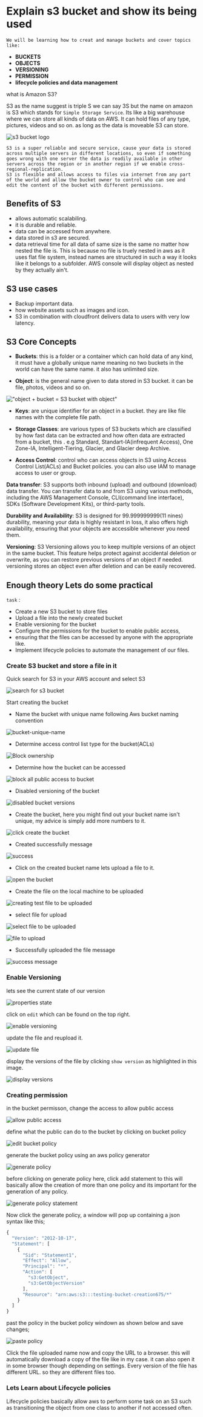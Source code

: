 # Explain s3 bucket and show its being used

    We will be learning how to creat and manage buckets and cover topics like: 

- **BUCKETS**
- **OBJECTS**
- **VERSIONING**
- **PERMISSION**
- **lifecycle policies and data management**

what is Amazon S3?

S3 as the name suggest is triple S we can say 3S but the name on amazon is S3 which stands for `Simple Storage Service`. Its like a big warehouse where we can store all kinds of data on AWS. It can hold files of any type, pictures, videos and so on. as long as the data is moveable S3 can store.

![s3 bucket logo](./images/s3-bucket.png)

    S3 is a super reliable and secure service, cause your data is stored across multiple servers in different locations, so even if something goes wrong with one server the data is readily available in other servers across the region or in another region if we enable cross-regional-replication.
    S3 is flexible and allows access to files via internet from any part of the world and allow the bucket owner to control who can see and edit the content of the bucket with different permissions.

## Benefits of S3

- allows automatic scalabiling.
- it is durable and reliable.
- data can be accessed from anywhere.
- data stored in s3 are secured.
- data retrieval time for all data of same size is the same no matter how nested the file is. This is because no file is truely nested in aws as it uses flat file system, instead names are structured in such a way it looks like it belongs to a subfolder. AWS console will display object as nested by they actually ain't.

## S3 use cases

- Backup important data.
- how website assets such as images and icon.
- S3 in combination with cloudfront delivers data to users with very low latency.

## S3 Core Concepts

- **Buckets**: this is a folder or a container which can hold data of any kind, it must have a globally unique name meaning no two buckets in the world can have the same name. it also has unlimited size.

- **Object**: is the general name given to data stored in S3 bucket. it can be file, photos, videos and so on.

!["object + bucket = S3 bucket with object"](./images/object-s3-bucket.png)

- **Keys**: are unique identifier for an object in a bucket. they are like file names with the complete file path.

- **Storage Classes**: are various types of S3 buckets which are classified by how fast data can be extracted and how often data are extracted from a bucket, this . e.g Standard, Standart-IA(infrequent Access), One Zone-IA, Intelligent-Tiering, Glacier, and Glacier deep Archive.

- **Access Control**: control who can access objects in S3 using Access Control List(ACLs) and Bucket policies. you can also use IAM to manage access to user or group.

**Data transfer**: S3 supports both inbound (upload) and outbound (download) data transfer. You can transfer data to and from S3 using various methods, including the AWS Management Console, CLI(command line interface), SDKs (Software Development Kits), or third-party tools.
 
**Durability and Availability**: S3 is designed for 99.999999999(11 nines) durability, meaning your data is highly resistant in loss, it also offers high availability, ensuring that your objects are accessible whenever you need them.

**Versioning**: S3 Versioning allows you to keep multiple versions of an object in the same bucket. This feature helps protect against accidental deletion or overwrite, as you can restore previous versions of an object if needed. versioning stores an object even after deletion and can be easily recovered.

## Enough theory Lets do some practical

`task` :

- Create a new S3 bucket to store files
- Upload a file into the newly created bucket
- Enable versioning for the bucket
- Configure the permissions for the bucket to enable public access,
- ensuring that the files can be accessed by anyone with the appropriate like.
- Implement lifecycle policies to automate the management of our files.

### Create S3 bucket and store a file in it

Quick search for S3 in your AWS account and select S3

![search for s3 bucket](./images/select-s3.png)

Start creating the bucket

- Name the bucket with unique name following Aws bucket naming convention

![bucket-unique-name](./images/create-unique-bucket-name.png)

- Determine access control list type for the bucket(ACLs)

![Block ownership](./images/access-control-for-bucket.png)

- Determine how the bucket can be accessed

![block all public access to bucket](./images/block-all-public-access.png)

- Disabled versioning of the bucket

![disabled bucket versions](./images/disable-versioning.png)

- Create the bucket, here you might find out your bucket name isn't unique, my advice is simply add more numbers to it.

![click create the bucket](./images/create-the-bucket.png)

- Created successfully message

![success](./images/bucket-created.png)

- Click on the created bucket name lets upload a file to it.

![open the bucket](./images/lets-upload-data.png)

- Create the file on the local machine to be uploaded

![creating test file to be uploaded](./images/create-file-to-upload.png)

- select file for upload

![select file to be uploaded](./images/add-files.png)

![file to upload](./images/upload-file.png)

- Successfully uploaded the file message

![success message](./images/file-upload-successful.png)

### Enable Versioning

lets see the current state of our version

![properties state](./images/properties-of-bucket.png)

click on `edit` which can be found on the top right.

![enable versioning](./images/enable-bucket-versioning.png)

update the file and reupload it.

![update file](./images/updated-file-content.png)

display the versions of the file by clicking `show version` as highlighted in this image.

![display versions](./images/display-versions-in-s3-bucket.png)

### Creating permission

in the bucket permisson, change the access to allow public access

![allow public access](./images/add-public-access-to-S3-buckets.png)

define what the public can do to the bucket by clicking on bucket policy

![edit bucket policy](./images/edit-bucket-policy.png)

generate the bucket policy using an aws policy generator

![generate policy](./images/select-policy-generator.png)

before clicking on generate policy here, click add statement to 
this will basically allow the creation of more than one policy and its important for the generation of any policy. 

![generate policy statement](./images/generate-policy.png)

Now click the generate policy, a window will pop up containing a json syntax like this;

```javascript
{
  "Version": "2012-10-17",
  "Statement": [
    {
      "Sid": "Statement1",
      "Effect": "Allow",
      "Principal": "*",
      "Action": [
        "s3:GetObject",
        "s3:GetObjectVersion"
      ],
      "Resource": "arn:aws:s3:::testing-bucket-creation675/*"
    }
  ]
}
```

past the policy in the bucket policy windown as shown below and save changes;

![paste policy](./images/set-the-policy.png)

Click the file uploaded name now and copy the URL to a browser. this will automatically download a copy of the file like in my case. it can also open it in some browser though depending on settings.
Every version of the file has different URL. so they are different files too.

### Lets Learn about Lifecycle policies

Lifecycle policies basically allow aws to perform some task on an S3 such as transitioning the object from one class to another if not accessed often. 